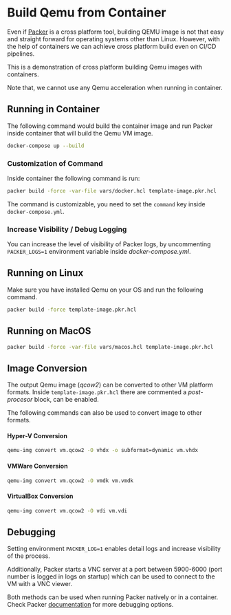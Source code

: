 # Build Qemu from Container

Even if [Packer](https://www.packer.io/) is a cross platform tool, building QEMU image is not that easy and straight forward for operating systems other than Linux. However, with the help of containers we can achieve cross platform build even on CI/CD pipelines.

This is a demonstration of cross platform building Qemu images with containers.

Note that, we cannot use any Qemu acceleration when running in container.

## Running in Container

The following command would build the container image and run Packer inside container that will build the Qemu VM image.

```sh
docker-compose up --build
```

### Customization of Command

Inside container the following command is run:

```sh
packer build -force -var-file vars/docker.hcl template-image.pkr.hcl
```

The command is customizable, you need to set the `command` key inside `docker-compose.yml`.

### Increase Visibility / Debug Logging

You can increase the level of visibility of Packer logs, by uncommenting `PACKER_LOGS=1` environment variable inside _docker-compose.yml_.

## Running on Linux

Make sure you have installed Qemu on your OS and run the following command.

```sh
packer build -force template-image.pkr.hcl
```

## Running on MacOS

```sh
packer build -force -var-file vars/macos.hcl template-image.pkr.hcl
```

## Image Conversion

The output Qemu image (_qcow2_) can be converted to other VM platform formats. Inside `template-image.pkr.hcl` there are commented a _post-procesor_ block, can be enabled.

The following commands can also be used to convert image to other formats.

#### Hyper-V Conversion

```sh
qemu-img convert vm.qcow2 -O vhdx -o subformat=dynamic vm.vhdx
```

#### VMWare Conversion

```sh
qemu-img convert vm.qcow2 -O vmdk vm.vmdk
```

#### VirtualBox Conversion

```sh
qemu-img convert vm.qcow2 -O vdi vm.vdi
```

## Debugging

Setting environment `PACKER_LOG=1` enables detail logs and increase visibility of the process.

Additionally, Packer starts a VNC server at a port between 5900-6000 (port number is logged in logs on startup) which can be used to connect to the VM with a VNC viewer.

Both methods can be used when running Packer natively or in a container. Check Packer [documentation](https://www.packer.io/docs) for more debugging options.
